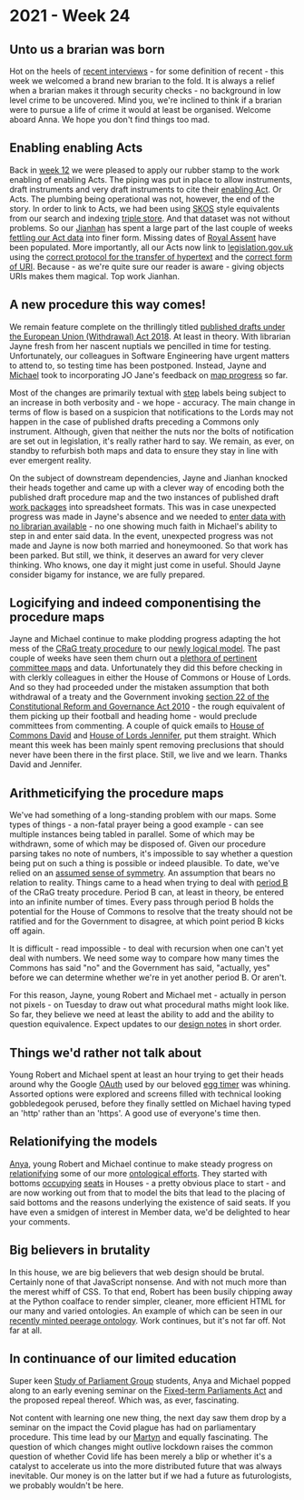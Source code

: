 # 2021 - Week 24

## Unto us a brarian was born

Hot on the heels of [recent interviews](https://ukparliament.github.io/ontologies/meta/weeknotes/2021/12/#career-opportunities) - for some definition of recent - this week we welcomed a brand new brarian to the fold. It is always a relief when a brarian makes it through security checks - no background in low level crime to be uncovered. Mind you, we're inclined to think if a brarian were to pursue a life of crime it would at least be organised. Welcome aboard Anna. We hope you don't find things too mad.

## Enabling enabling Acts

Back in [week 12](https://ukparliament.github.io/ontologies/meta/weeknotes/2021/12/#enabling-enabling-acts) we were pleased to apply our rubber stamp to the work enabling of enabling Acts. The piping was put in place to allow instruments, draft instruments and very draft instruments to cite their [enabling Act](https://en.wikipedia.org/wiki/Enabling_act#United_Kingdom). Or Acts. The plumbing being operational was not, however, the end of the story. In order to link to Acts, we had been using [SKOS](https://en.wikipedia.org/wiki/Simple_Knowledge_Organization_System) style equivalents from our search and indexing [triple store](https://en.wikipedia.org/wiki/Triplestore). And that dataset was not without problems. So our [Jianhan](https://twitter.com/jianhanzhu) has spent a large part of the last couple of weeks [fettling our Act data](https://trello.com/c/R2l9kTPz/373-ds-to-fix-acts-of-parliament-in-si) into finer form. Missing dates of [Royal Assent](https://en.wikipedia.org/wiki/Royal_assent) have been populated. More importantly, all our Acts now link to [legislation.gov.uk](https://www.legislation.gov.uk/) using the [correct protocol for the transfer of hypertext](https://en.wikipedia.org/wiki/HTTPS) and the [correct form of URI](https://www.legislation.gov.uk/developer/uris#identifiers). Because - as we're quite sure our reader is aware - giving objects URIs makes them magical. Top work Jianhan.

## A new procedure this way comes!

We remain feature complete on the thrillingly titled [published drafts under the European Union (Withdrawal) Act 2018](https://www.legislation.gov.uk/ukpga/2018/16/schedule/8/enacted#schedule-8-paragraph-14). At least in theory. With librarian Jayne fresh from her nascent nuptials we pencilled in time for testing. Unfortunately, our colleagues in Software Engineering have urgent matters to attend to, so testing time has been postponed. Instead, Jayne and [Michael](https://twitter.com/fantasticlife) took to incorporating JO Jane's feedback on [map progress](https://ukparliament.github.io/ontologies/procedure/flowcharts/published-drafts-under-euwa/published-drafts-under-euwa.pdf) so far.

Most of the changes are primarily textual with [step](https://ukparliament.github.io/ontologies/procedure/procedure-ontology.html#d4e175) labels being subject to an increase in both verbosity and - we hope - accuracy. The main change in terms of flow is based on a suspicion that notifications to the Lords may not happen in the case of published drafts preceding a Commons only instrument. Although, given that neither the nuts nor the bolts of notification are set out in legislation, it's really rather hard to say. We remain, as ever, on standby to refurbish both maps and data to ensure they stay in line with ever emergent reality.

On the subject of downstream dependencies, Jayne and Jianhan knocked their heads together and came up with a clever way of encoding both the published draft procedure map and the two instances of published draft [work packages](https://ukparliament.github.io/ontologies/procedure/procedure-ontology.html#d4e222) into spreadsheet formats. This was in case unexpected progress was made in Jayne's absence and we needed to [enter data with no librarian available](https://trello.com/c/w410R9Qj/25-check-to-see-if-we-can-import-workpackages-from-csv-into-procedure-editor-staging) - no one showing much faith in Michael's ability to step in and enter said data. In the event, unexpected progress was not made and Jayne is now both married and honeymooned. So that work has been parked. But still, we think, it deserves an award for very clever thinking. Who knows, one day it might just come in useful. Should Jayne consider bigamy for instance, we are fully prepared.

## Logicifying and indeed componentising the procedure maps

Jayne and Michael continue to make plodding progress adapting the hot mess of the [CRaG treaty procedure](https://ukparliament.github.io/ontologies/procedure/flowcharts/crag-treaties/crag-treaties.pdf) to our [newly logical model](https://ukparliament.github.io/ontologies/procedure/flowcharts/crag-treaties/logic-gates/crag-treaties.pdf). The past couple of weeks have seen them churn out a [plethora of pertinent committee maps](https://github.com/ukparliament/ontologies/tree/master/procedure/flowcharts/crag-treaties/logic-gates/components) and data. Unfortunately they did this before checking in with clerkly colleagues in either the House of Commons or House of Lords. And so they had proceeded under the mistaken assumption that both withdrawal of a treaty and the Government invoking [section 22 of the Constitutional Reform and Governance Act 2010](https://www.legislation.gov.uk/ukpga/2010/25/section/22) - the rough equivalent of them picking up their football and heading home - would preclude committees from commenting. A couple of quick emails to [House of Commons David](https://trello.com/c/wQWs9bRk/128-dt-check-commons-committee-preclusions-for-treaties) and [House of Lords Jennifer](https://trello.com/c/8N8JEQ2v/136-jmk-check-lords-committee-preclusions-for-treaties), put them straight. Which meant this week has been mainly spent removing preclusions that should never have been there in the first place. Still, we live and we learn. Thanks David and Jennifer.

## Arithmeticifying the procedure maps

We've had something of a long-standing problem with our maps. Some types of things - a non-fatal prayer being a good example - can see multiple instances being tabled in parallel. Some of which may be withdrawn, some of which may be disposed of. Given our procedure parsing takes no note of numbers, it's impossible to say whether a question being put on such a thing is possible or indeed plausible. To date, we've relied on an [assumed sense of symmetry](https://ukparliament.github.io/ontologies/procedure/flowcharts/meta/design-notes/#limitations-in-parsing-procedure-maps-symmetry-of-multiple-actualisations). An assumption that bears no relation to reality. Things came to a head when trying to deal with [period B](https://www.legislation.gov.uk/ukpga/2010/25/section/20#section-20-5) of the CRaG treaty procedure. Period B can, at least in theory, be entered into an infinite number of times. Every pass through period B holds the potential for the House of Commons to resolve that the treaty should not be ratified and for the Government to disagree, at which point period B kicks off again.

It is difficult - read impossible - to deal with recursion when one can't yet deal with numbers. We need some way to compare how many times the Commons has said "no" and the Government has said, "actually, yes" before we can determine whether we're in yet another period B. Or aren't.

For this reason, Jayne, young Robert and Michael met - actually in person not pixels - on Tuesday to draw out what procedural maths might look like. So far, they believe we need at least the ability to add and the ability to question equivalence. Expect updates to our [design notes](https://ukparliament.github.io/ontologies/procedure/flowcharts/meta/design-notes/) in short order.

## Things we'd rather not talk about

Young Robert and Michael spent at least an hour trying to get their heads around why the Google [OAuth](https://en.wikipedia.org/wiki/OAuth) used by our beloved [egg timer](https://parliament-calendar.herokuapp.com/) was whining. Assorted options were explored and screens filled with technical looking gobbledegook perused, before they finally settled on Michael having typed an 'http' rather than an 'https'. A good use of everyone's time then.

## Relationifying the models

[Anya](https://twitter.com/bitten_), young Robert and Michael continue to make steady progress on [relationifying](https://ukparliament.github.io/ontologies/meta/relational/) some of our more [ontological efforts](https://ukparliament.github.io/ontologies/). They started with bottoms [occupying](https://ukparliament.github.io/ontologies/house-membership/house-membership-ontology.html#d4e63) [seats](https://ukparliament.github.io/ontologies/house-membership/house-membership-ontology.html#d4e29) in Houses - a pretty obvious place to start - and are now working out from that to model the bits that lead to the placing of said bottoms and the reasons underlying the existence of said seats. If you have even a smidgen of interest in Member data, we'd be delighted to hear your comments.

## Big believers in brutality

In this house, we are big believers that web design should be brutal. Certainly none of that JavaScript nonsense. And with not much more than the merest whiff of CSS. To that end, Robert has been busily chipping away at the Python coalface to render simpler, cleaner, more efficient HTML for our many and varied ontologies. An example of which can be seen in our [recently minted peerage ontology](https://ukparliament.github.io/ontologies/meta/html/peerage/peerage-ontology.html). Work continues, but it's not far off. Not far at all.

## In continuance of our limited education

Super keen [Study of Parliament Group](http://www.studyofparliament.org.uk/) students, Anya and Michael popped along to an early evening seminar on the [Fixed-term Parliaments Act](https://www.legislation.gov.uk/ukpga/2011/14/contents/enacted) and the proposed repeal thereof. Which was, as ever, fascinating.

Not content with learning one new thing, the next day saw them drop by a seminar on the impact the Covid plague has had on parliamentary procedure. This time lead by our [Martyn](https://twitter.com/martynpatrick) and equally fascinating. The question of which changes might outlive lockdown raises the common question of whether Covid life has been merely a blip or whether it's a catalyst to accelerate us into the more distributed future that was always inevitable. Our money is on the latter but if we had a future as futurologists, we probably wouldn't be here.

